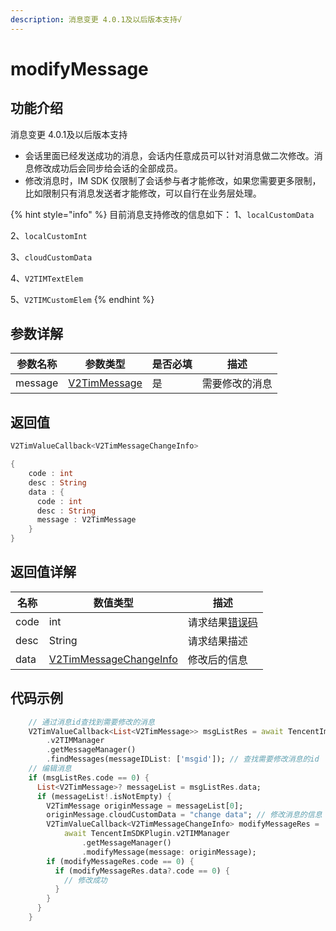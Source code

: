 ```yaml
---
description: 消息变更 4.0.1及以后版本支持√
---
```


# modifyMessage

## 功能介绍

消息变更 4.0.1及以后版本支持

* 会话里面已经发送成功的消息，会话内任意成员可以针对消息做二次修改。消息修改成功后会同步给会话的全部成员。
* 修改消息时，IM SDK 仅限制了会话参与者才能修改，如果您需要更多限制，比如限制只有消息发送者才能修改，可以自行在业务层处理。

{% hint style="info" %}
目前消息支持修改的信息如下：
1、`localCustomData` 

2、`localCustomInt` 

3、`cloudCustomData` 

4、`V2TIMTextElem` 

5、`V2TIMCustomElem`&#x20;
{% endhint %}

## 参数详解

| 参数名称    | 参数类型                                                     | 是否必填 | 描述      |
| ------- | -------------------------------------------------------- | ---- | ------- |
| message | [V2TimMessage](../guan-jian-lei/message/v2timmessage.md) | 是    | 需要修改的消息 |

## 返回值

```dart
V2TimValueCallback<V2TimMessageChangeInfo>

{
    code : int
    desc : String
    data : {
      code : int
      desc : String
      message : V2TimMessage
    }
}
```

## 返回值详解

| 名称   | 数值类型                                                                         | 描述                                                             |
| ---- | ---------------------------------------------------------------------------- | -------------------------------------------------------------- |
| code | int                                                                          | 请求结果[错误码](https://cloud.tencent.com/document/product/269/1671) |
| desc | String                                                                       | 请求结果描述                                                         |
| data | [V2TimMessageChangeInfo](../guan-jian-lei/message/v2timmessagechangeinfo.md) | 修改后的信息                                                         |

## 代码示例  &#x20;

```dart
    // 通过消息id查找到需要修改的消息
    V2TimValueCallback<List<V2TimMessage>> msgListRes = await TencentImSDKPlugin
        .v2TIMManager
        .getMessageManager()
        .findMessages(messageIDList: ['msgid']); // 查找需要修改消息的id
    // 编辑消息
    if (msgListRes.code == 0) {
      List<V2TimMessage>? messageList = msgListRes.data;
      if (messageList!.isNotEmpty) {
        V2TimMessage originMessage = messageList[0];
        originMessage.cloudCustomData = "change data"; // 修改消息的信息
        V2TimValueCallback<V2TimMessageChangeInfo> modifyMessageRes =
            await TencentImSDKPlugin.v2TIMManager
                .getMessageManager()
                .modifyMessage(message: originMessage);
        if (modifyMessageRes.code == 0) {
          if (modifyMessageRes.data?.code == 0) {
            // 修改成功
          }
        }
      }
    }
```
